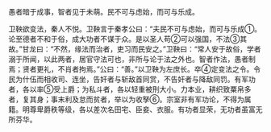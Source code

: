 愚者暗于成事，智者见于未萌。民不可与虑始，而可与乐成。

卫鞅欲变法，秦人不悦。卫鞅言于秦孝公曰：“夫民不可与虑始，而可与乐成①。论至德者不和于俗，成大功者不谋于众。是以圣人苟②可以强国，不法③其故。”甘龙曰：“不然，缘法而治者，吏习而民安之。”卫鞅曰：“常人安于故俗，学者溺于所闻，以此两者，居官守法可也，非所与论于法之外也。智者作法，愚者制焉；贤者更礼，不肖者拘焉。”公曰：“善。”以卫鞅为左庶长。卒④定变法之令。令民为什伍而相收司、连坐，告奸者与斩敌首同赏，不告奸者与降敌同罚。有军功者，各以率⑤受上爵；为私斗者，各以轻重被刑大小。力本业，耕织致粟帛多者，复其身；事末利及怠而贫者，举以为收孥⑥。宗室非有军功论，不得为属籍。明尊卑爵秩等级，各以差次名田宅、臣妾、衣服。有功者显荣，无功者虽富无所芬华。

